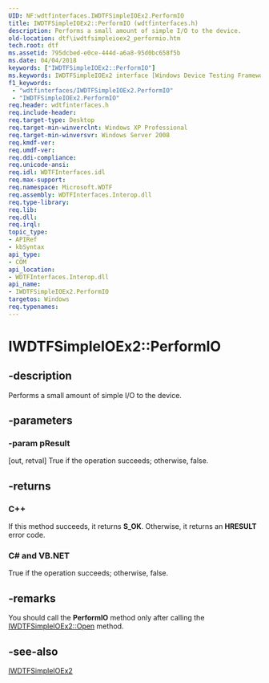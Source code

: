 ```yaml
---
UID: NF:wdtfinterfaces.IWDTFSimpleIOEx2.PerformIO
title: IWDTFSimpleIOEx2::PerformIO (wdtfinterfaces.h)
description: Performs a small amount of simple I/O to the device.
old-location: dtf\iwdtfsimpleioex2_performio.htm
tech.root: dtf
ms.assetid: 795dcbed-e0ce-444d-a6a8-95d0bc658f5b
ms.date: 04/04/2018
keywords: ["IWDTFSimpleIOEx2::PerformIO"]
ms.keywords: IWDTFSimpleIOEx2 interface [Windows Device Testing Framework],PerformIO method, IWDTFSimpleIOEx2.PerformIO, IWDTFSimpleIOEx2::PerformIO, Microsoft.WDTF.IWDTFSimpleIOEx2.PerformIO, Microsoft::WDTF::IWDTFSimpleIOEx2::PerformIO, PerformIO, PerformIO method [Windows Device Testing Framework], PerformIO method [Windows Device Testing Framework],IWDTFSimpleIOEx2 interface, dtf.iwdtfsimpleioex2_performio, wdtfinterfaces/IWDTFSimpleIOEx2::PerformIO
f1_keywords:
 - "wdtfinterfaces/IWDTFSimpleIOEx2.PerformIO"
 - "IWDTFSimpleIOEx2.PerformIO"
req.header: wdtfinterfaces.h
req.include-header: 
req.target-type: Desktop
req.target-min-winverclnt: Windows XP Professional
req.target-min-winversvr: Windows Server 2008
req.kmdf-ver: 
req.umdf-ver: 
req.ddi-compliance: 
req.unicode-ansi: 
req.idl: WDTFInterfaces.idl
req.max-support: 
req.namespace: Microsoft.WDTF
req.assembly: WDTFInterfaces.Interop.dll
req.type-library: 
req.lib: 
req.dll: 
req.irql: 
topic_type:
- APIRef
- kbSyntax
api_type:
- COM
api_location:
- WDTFInterfaces.Interop.dll
api_name:
- IWDTFSimpleIOEx2.PerformIO
targetos: Windows
req.typenames: 
---
```


# IWDTFSimpleIOEx2::PerformIO


## -description


Performs a small amount of simple I/O to the device.


## -parameters




### -param pResult 
[out, retval]
True if the operation succeeds; otherwise, false.


## -returns



<h3>C++</h3>
If this method succeeds, it returns <b xmlns:loc="http://microsoft.com/wdcml/l10n">S_OK</b>. Otherwise, it returns an <b xmlns:loc="http://microsoft.com/wdcml/l10n">HRESULT</b> error code.

<h3>C# and VB.NET</h3>
True if the operation succeeds; otherwise, false.




## -remarks



You should call the <b>PerformIO</b> method only after calling 
the <a href="https://docs.microsoft.com/windows-hardware/drivers/ddi/wdtfinterfaces/nf-wdtfinterfaces-iwdtfsimpleioex2-open">IWDTFSimpleIOEx2::Open</a> method.




## -see-also




<a href="https://docs.microsoft.com/windows-hardware/drivers/ddi/wdtfinterfaces/nn-wdtfinterfaces-iwdtfsimpleioex2">IWDTFSimpleIOEx2</a>
 

 

